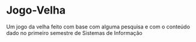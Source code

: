 # Jogo-Velha
Um jogo da velha feito com base com alguma pesquisa e com o conteúdo dado no primeiro semestre de Sistemas de Informação
